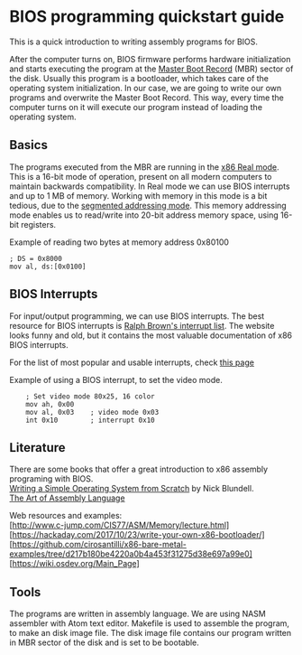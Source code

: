 # BIOS programming quickstart guide

This is a quick introduction to writing assembly programs for BIOS.

After the computer turns on, BIOS firmware performs hardware initialization
and starts executing the program at the [Master Boot Record] (MBR) sector of the disk.
Usually this program is a bootloader, which takes care of the operating system 
initialization. In our case, we are going to write our own programs and overwrite
the Master Boot Record. This way, every time the computer turns on it will
execute our program instead of loading the operating system.

[Master Boot Record]: https://wiki.osdev.org/MBR_(x86) 


## Basics

The programs executed from the MBR are running in the [x86 Real mode]. This is a 16-bit mode of operation,
present on all modern computers to maintain backwards compatibility. In Real mode we can use BIOS interrupts
and up to 1 MB of memory. Working with memory in this mode is a bit tedious, due to the [segmented addressing mode].
This memory addressing mode enables us to read/write into 20-bit address memory space, using 16-bit registers.

Example of reading two bytes at memory address 0x80100
```
; DS = 0x8000
mov al, ds:[0x0100]
```

[x86 Real mode]: https://wiki.osdev.org/Real_Mode
[segmented addressing mode]: https://en.wikipedia.org/wiki/X86_memory_segmentation 


## BIOS Interrupts

For input/output programming, we can use BIOS interrupts. The best resource for BIOS interrupts is 
[Ralph Brown's interrupt list](http://ctyme.com/intr/int.htm). The website looks funny and old, but
it contains the most valuable documentation of x86 BIOS interrupts.

For the list of most popular and usable interrupts, check [this page](https://en.wikipedia.org/wiki/BIOS_interrupt_call)  

Example of using a BIOS interrupt, to set the video mode.
```
    ; Set video mode 80x25, 16 color
    mov ah, 0x00
    mov al, 0x03    ; video mode 0x03
    int 0x10        ; interrupt 0x10
```


## Literature

There are some books that offer a great introduction to x86 assembly programing with BIOS.  
[Writing a Simple Operating System from Scratch](https://www.cs.bham.ac.uk/~exr/lectures/opsys/10_11/lectures/os-dev.pdf) by Nick Blundell.  
[The Art of Assembly Language](http://www.ic.unicamp.br/~pannain/mc404/aulas/pdfs/Art%20Of%20Intel%20x86%20Assembly.pdf)  


Web resources and examples:  
[http://www.c-jump.com/CIS77/ASM/Memory/lecture.html]  
[https://hackaday.com/2017/10/23/write-your-own-x86-bootloader/]  
[https://github.com/cirosantilli/x86-bare-metal-examples/tree/d217b180be4220a0b4a453f31275d38e697a99e0]  
[https://wiki.osdev.org/Main_Page]  



## Tools

The programs are written in assembly language. We are using NASM assembler with
Atom text editor. Makefile is used to assemble the program, to make an disk image file.
The disk image file contains our program written in MBR sector of the disk and is set
to be bootable.
